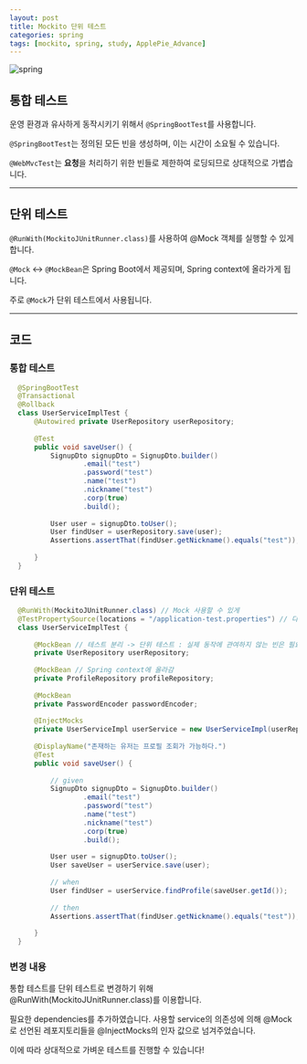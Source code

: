 ```yaml
---
layout: post
title: Mockito 단위 테스트
categories: spring
tags: [mockito, spring, study, ApplePie_Advance]
---
```

![spring](https://spring.io/img/og-spring.png)

## 통합 테스트

운영 환경과 유사하게 동작시키기 위해서 `@SpringBootTest`를 사용합니다.

`@SpringBootTest`는 정의된 모든 빈을 생성하며, 이는 시간이 소요될 수 있습니다.

`@WebMvcTest`는 **요청**을 처리하기 위한 빈들로 제한하여 로딩되므로 상대적으로 가볍습니다.

---

## 단위 테스트

`@RunWith(MockitoJUnitRunner.class)`를 사용하여 @Mock 객체를 실행할 수 있게 합니다.

`@Mock` ↔ `@MockBean`은 Spring Boot에서 제공되며, Spring context에 올라가게 됩니다.

주로 `@Mock`가 단위 테스트에서 사용됩니다.

---


## 코드

### 통합 테스트

```java
  @SpringBootTest
  @Transactional
  @Rollback
  class UserServiceImplTest {
      @Autowired private UserRepository userRepository;
  
      @Test
      public void saveUser() {
          SignupDto signupDto = SignupDto.builder()
                  .email("test")
                  .password("test")
                  .name("test")
                  .nickname("test")
                  .corp(true)
                  .build();
  
          User user = signupDto.toUser();
          User findUser = userRepository.save(user);
          Assertions.assertThat(findUser.getNickname().equals("test"));
  
      }
  }
```


### 단위 테스트

```java
  @RunWith(MockitoJUnitRunner.class) // Mock 사용할 수 있게
  @TestPropertySource(locations = "/application-test.properties") // 다른 db와 연결
  class UserServiceImplTest {
  
      @MockBean // 테스트 분리 -> 단위 테스트 : 실제 동작에 관여하지 않는 빈은 필요 없음
      private UserRepository userRepository;
  
      @MockBean // Spring context에 올라감
      private ProfileRepository profileRepository;
  
      @MockBean
      private PasswordEncoder passwordEncoder;
  
      @InjectMocks
      private UserServiceImpl userService = new UserServiceImpl(userRepository, profileRepository, passwordEncoder);
  
      @DisplayName("존재하는 유저는 프로필 조회가 가능하다.")
      @Test
      public void saveUser() {
  
          // given
          SignupDto signupDto = SignupDto.builder()
                  .email("test")
                  .password("test")
                  .name("test")
                  .nickname("test")
                  .corp(true)
                  .build();
  
          User user = signupDto.toUser();
          User saveUser = userService.save(user);
  
          // when
          User findUser = userService.findProfile(saveUser.getId());
  
          // then
          Assertions.assertThat(findUser.getNickname().equals("test"));
  
      }
  }
```

### 변경 내용

통합 테스트를 단위 테스트로 변경하기 위해 @RunWith(MockitoJUnitRunner.class)를 이용합니다.

필요한 dependencies를 추가하였습니다.
사용할 service의 의존성에 의해 @Mock로 선언된 레포지토리들을 @InjectMocks의 인자 값으로 넘겨주었습니다.

이에 따라 상대적으로 가벼운 테스트를 진행할 수 있습니다!
